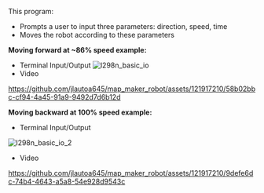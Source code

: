 This program: 
- Prompts a user to input three parameters: direction, speed, time
- Moves the robot according to these parameters

**Moving forward at ~86% speed example:**
- Terminal Input/Output 
![l298n_basic_io](https://github.com/jlautoa645/map_maker_robot/assets/121917210/8f55a0e1-242c-496a-ab93-25e21a434c2f)
- Video
  
https://github.com/jlautoa645/map_maker_robot/assets/121917210/58b02bbc-cf94-4a45-91a9-9492d7d6b12d





**Moving backward at 100% speed example:**
- Terminal Input/Output

![l298n_basic_io_2](https://github.com/jlautoa645/map_maker_robot/assets/121917210/97998114-3c26-4162-ab15-d858410fbb3e)
- Video
  
https://github.com/jlautoa645/map_maker_robot/assets/121917210/9defe6dc-74b4-4643-a5a8-54e928d9543c



